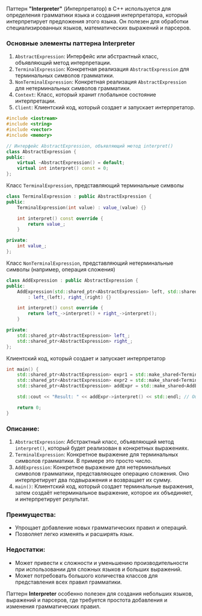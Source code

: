 Паттерн **"Interpreter"** (Интерпретатор) в C++ используется для определения грамматики языка и создания интерпретатора, который интерпретирует предложения этого языка. Он полезен для обработки специализированных языков, математических выражений и парсеров.

### Основные элементы паттерна Interpreter

1. `AbstractExpression`: Интерфейс или абстрактный класс, объявляющий метод интерпретации.
2. `TerminalExpression`: Конкретная реализация `AbstractExpression` для терминальных символов грамматики.
3. `NonTerminalExpression`: Конкретная реализация `AbstractExpression` для нетерминальных символов грамматики.
4. `Context`: Класс, который хранит глобальное состояние интерпретации.
5. `Client`: Клиентский код, который создает и запускает интерпретатор.
```cpp
#include <iostream>
#include <string>
#include <vector>
#include <memory>

// Интерфейс AbstractExpression, объявляющий метод interpret()
class AbstractExpression {
public:
    virtual ~AbstractExpression() = default;
    virtual int interpret() const = 0;
};
```
Класс `TerminalExpression`, представляющий терминальные символы
```cpp
class TerminalExpression : public AbstractExpression {
public:
    TerminalExpression(int value) : value_(value) {}

    int interpret() const override {
        return value_;
    }

private:
    int value_;
};
```
Класс `NonTerminalExpression`, представляющий нетерминальные символы (например, операция сложения)
```cpp
class AddExpression : public AbstractExpression {
public:
    AddExpression(std::shared_ptr<AbstractExpression> left, std::shared_ptr<AbstractExpression> right)
        : left_(left), right_(right) {}

    int interpret() const override {
        return left_->interpret() + right_->interpret();
    }

private:
    std::shared_ptr<AbstractExpression> left_;
    std::shared_ptr<AbstractExpression> right_;
};
```
Клиентский код, который создает и запускает интерпретатор
```cpp
int main() {
    std::shared_ptr<AbstractExpression> expr1 = std::make_shared<TerminalExpression>(5);
    std::shared_ptr<AbstractExpression> expr2 = std::make_shared<TerminalExpression>(10);
    std::shared_ptr<AbstractExpression> addExpr = std::make_shared<AddExpression>(expr1, expr2);

    std::cout << "Result: " << addExpr->interpret() << std::endl; // Output: 15

    return 0;
}
```
### Описание:
1. `AbstractExpression`: Абстрактный класс, объявляющий метод `interpret()`, который будет реализован в конкретных выражениях.
2. `TerminalExpression`: Конкретное выражение для терминальных символов грамматики. В примере это просто число.
3. `AddExpression`: Конкретное выражение для нетерминальных символов грамматики, представляющее операцию сложения. Оно интерпретирует два подвыражения и возвращает их сумму.
4. `main()`: Клиентский код, который создает терминальные выражения, затем создаёт нетерминальное выражение, которое их объединяет, и интерпретирует результат.

### Преимущества:
- Упрощает добавление новых грамматических правил и операций.
- Позволяет легко изменять и расширять язык.

### Недостатки:
- Может привести к сложности и уменьшению производительности при использовании для сложных языков и больших выражений.
- Может потребовать большого количества классов для представления всех правил грамматики.

Паттерн **Interpreter** особенно полезен для создания небольших языков, выражений и парсеров, где требуется простота добавления и изменения грамматических правил.